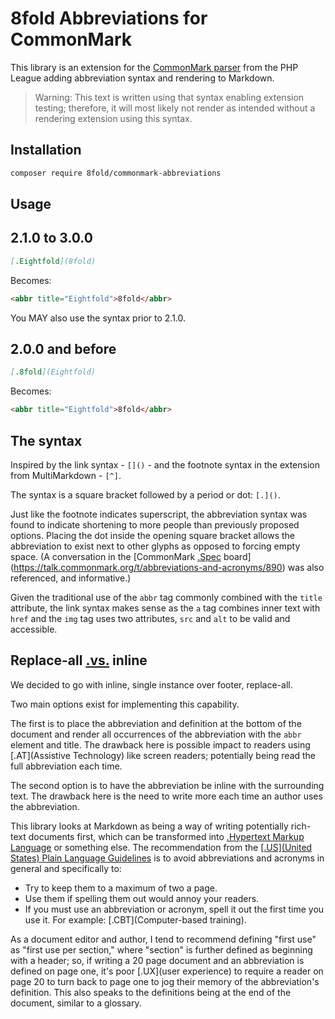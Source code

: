 # 8fold Abbreviations for CommonMark

This library is an extension for the [CommonMark parser](https://github.com/thephpleague/commonmark) from the PHP League adding abbreviation syntax and rendering to Markdown.

> Warning: This text is written using that syntax enabling extension testing; therefore, it will most likely not render as intended without a rendering extension using this syntax.

## Installation

```bash
composer require 8fold/commonmark-abbreviations
```

## Usage

## 2.1.0 to 3.0.0

```markdown
[.Eightfold](8fold)
```

Becomes:

```html
<abbr title="Eightfold">8fold</abbr>
```

You MAY also use the syntax prior to 2.1.0.

## 2.0.0 and before

```markdown
[.8fold](Eightfold)
```

Becomes:

```html
<abbr title="Eightfold">8fold</abbr>
```

## The syntax

Inspired by the link syntax - `[]()` - and the footnote syntax in the extension from MultiMarkdown - `[^]`.

The syntax is a square bracket followed by a period or dot: `[.]()`.

Just like the footnote indicates superscript, the abbreviation syntax was found to indicate shortening to more people than previously proposed options. Placing the dot inside the opening square bracket allows the abbreviation to exist next to other glyphs as opposed to forcing empty space. (A conversation in the [CommonMark [.Spec](Specification) board](https://talk.commonmark.org/t/abbreviations-and-acronyms/890) was also referenced, and informative.)

Given the traditional use of the `abbr` tag commonly combined with the `title` attribute, the link syntax makes sense as the `a` tag combines inner text with `href` and the `img` tag uses two attributes, `src` and `alt` to be valid and accessible.

## Replace-all [.vs.](versus) inline

We decided to go with inline, single instance over footer, replace-all.

Two main options exist for implementing this capability.

The first is to place the abbreviation and definition at the bottom of the document and render all occurrences of the abbreviation with the `abbr` element and title. The drawback here is possible impact to readers using [.AT](Assistive Technology) like screen readers; potentially being read the full abbreviation each time.

The second option is to have the abbreviation be inline with the surrounding text. The drawback here is the need to write more each time an author uses the abbreviation.

This library looks at Markdown as being a way of writing potentially rich-text documents first, which can be transformed into [.Hypertext Markup Language](HTML) or something else. The recommendation from the [[.US](United States) Plain Language Guidelines](https://plainlanguage.gov/resources/articles/keep-it-jargon-free/) is to avoid abbreviations and acronyms in general and specifically to:

- Try to keep them to a maximum of two a page.
- Use them if spelling them out would annoy your readers.
- If you must use an abbreviation or acronym, spell it out the first time you use it. For example: [.CBT](Computer-based training).

As a document editor and author, I tend to recommend defining "first use" as "first use per section," where "section" is further defined as beginning with a header; so, if writing a 20 page document and an abbreviation is defined on page one, it's poor [.UX](user experience) to require a reader on page 20 to turn back to page one to jog their memory of the abbreviation's definition. This also speaks to the definitions being at the end of the document, similar to a glossary.
